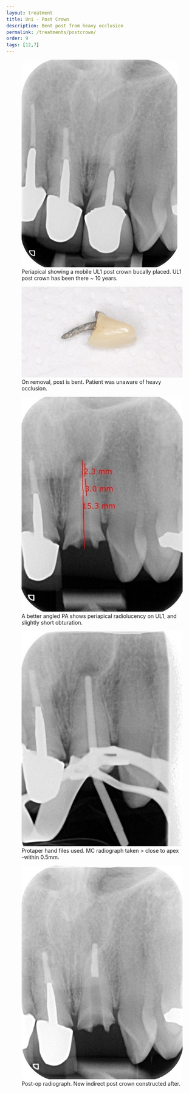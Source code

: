 ```yaml
---
layout: treatment
title: Uni - Post Crown
description: Bent post from heavy occlusion
permalink: /treatments/postcrown/
order: 9
tags: [12,7]
---
```

<div class="row">
  <div class="col-md-6">
    <figure class="figure">
      <img src="/images/post/final.jpg" class="figure-img img-fluid rounded" alt="...">
      <figcaption class="figure-caption text-center">Periapical showing a mobile UL1 post crown bucally placed. UL1 post crown has been there ~ 10 years.</figcaption>
    </figure>

  </div>

  <div class="col-md-6">
    <figure class="figure">
      <img src="/images/post/bentpost.jpg" class="figure-img img-fluid rounded" alt="...">
      <figcaption class="figure-caption text-center">On removal, post is bent. Patient was unaware of heavy occlusion.</figcaption>
    </figure>

  </div>

</div>

<div class="row">
  <div class="col-md-6">
    <figure class="figure">
      <img src="/images/post/prep.jpg" class="figure-img img-fluid rounded" alt="...">
      <figcaption class="figure-caption text-center">A better angled PA shows periapical radiolucency on UL1, and slightly short obturation.</figcaption>
    </figure>

  </div>

  <div class="col-md-6">
    <figure class="figure">
      <img src="/images/post/rct1.jpg" class="figure-img img-fluid rounded" alt="...">
      <figcaption class="figure-caption text-center">Protaper hand files used. MC radiograph taken > close to apex -within 0.5mm.</figcaption>
    </figure>

  </div>

</div>

<div class="row">
  <div class="col-md-6">
    <figure class="figure">
      <img src="/images/post/complete1.jpg" class="figure-img img-fluid rounded" alt="...">
      <figcaption class="figure-caption text-center">Post-op radiograph. New indirect post crown constructed after.</figcaption>
    </figure>

  </div>





</div>
